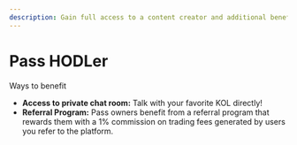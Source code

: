 ```yaml
---
description: Gain full access to a content creator and additional benefits!
---
```


# Pass HODLer

Ways to benefit

* **Access to private chat room:** Talk with your favorite KOL directly!&#x20;
* **Referral Program:** Pass owners benefit from a referral program that rewards them with a 1% commission on trading fees generated by users you refer to the platform.
